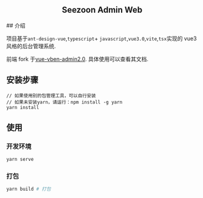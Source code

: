 <h2 align="center">Seezoon Admin Web</h2>
## 介绍

项目基于`ant-design-vue`,`typescript`+ `javascript`,`vue3.0`,`vite`,`tsx`实现的 vue3 风格的后台管理系统.

前端 fork 于[vue-vben-admin2.0](https://github.com/anncwb/vue-vben-admin). 具体使用可以查看其文档.

## 安装步骤

```
// 如果使用别的包管理工具，可以自行安装
// 如果未安装yarn，请运行：npm install -g yarn
yarn install
```

## 使用

### 开发环境

```bash
yarn serve
```

### 打包

```bash
yarn build # 打包
```
